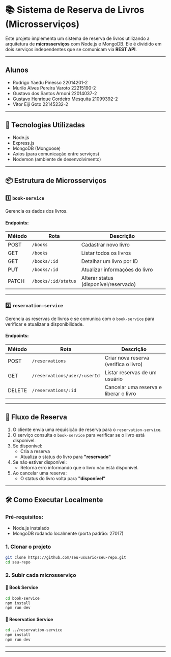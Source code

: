 # 📚 Sistema de Reserva de Livros (Microsserviços)

Este projeto implementa um sistema de reserva de livros utilizando a arquitetura de **microsserviços** com Node.js e MongoDB. Ele é dividido em dois serviços independentes que se comunicam via **REST API**.

---

## Alunos
- Rodrigo Yaedu Pinesso 22014201-2
- Murilo Alves Pereira Varoto 22215190-2 
- Gustavo dos Santos Arnoni 22014037-2
- Gustavo Henrique Cordeiro Mesquita 21099392-2
- Vitor Eiji Goto 22145232-2

---

## 🔧 Tecnologias Utilizadas

- Node.js
- Express.js
- MongoDB (Mongoose)
- Axios (para comunicação entre serviços)
- Nodemon (ambiente de desenvolvimento)

---

## 📦 Estrutura de Microsserviços

### 1️⃣ `book-service`

Gerencia os dados dos livros.

#### Endpoints:

| Método | Rota                         | Descrição                           |
|--------|------------------------------|-------------------------------------|
| POST   | `/books`                     | Cadastrar novo livro                |
| GET    | `/books`                     | Listar todos os livros              |
| GET    | `/books/:id`                | Detalhar um livro por ID            |
| PUT    | `/books/:id`                | Atualizar informações do livro      |
| PATCH  | `/books/:id/status`         | Alterar status (disponível/reservado) |

---

### 2️⃣ `reservation-service`

Gerencia as reservas de livros e se comunica com o `book-service` para verificar e atualizar a disponibilidade.

#### Endpoints:

| Método | Rota                              | Descrição                              |
|--------|-----------------------------------|----------------------------------------|
| POST   | `/reservations`                   | Criar nova reserva (verifica o livro)  |
| GET    | `/reservations/user/:userId`      | Listar reservas de um usuário          |
| DELETE | `/reservations/:id`               | Cancelar uma reserva e liberar o livro |

---

## 🔁 Fluxo de Reserva

1. O cliente envia uma requisição de reserva para o `reservation-service`.
2. O serviço consulta o `book-service` para verificar se o livro está disponível.
3. Se disponível:
   - Cria a reserva
   - Atualiza o status do livro para **"reservado"**
4. Se não estiver disponível:
   - Retorna erro informando que o livro não está disponível.
5. Ao cancelar uma reserva:
   - O status do livro volta para **"disponível"**

---

## 🛠 Como Executar Localmente

### Pré-requisitos:
- Node.js instalado
- MongoDB rodando localmente (porta padrão: 27017)

### 1. Clonar o projeto
```bash
git clone https://github.com/seu-usuario/seu-repo.git
cd seu-repo
```

### 2. Subir cada microsserviço

#### 📘 Book Service
```bash
cd book-service
npm install
npm run dev
```

#### 📗 Reservation Service
```bash
cd ../reservation-service
npm install
npm run dev
```

---



---
